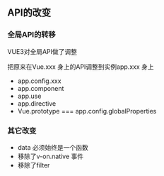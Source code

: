 ## API的改变



### 全局API的转移

VUE3对全局API做了调整

把原来在Vue.xxx 身上的API调整到实例app.xxx 身上

* app.config.xxx
* app.component
* app.use
* app.directive
* Vue.prototype ===  app.config.globalProperties



### 其它改变

* data 必须始终是一个函数
* 移除了v-on.native 事件
* 移除了filter

